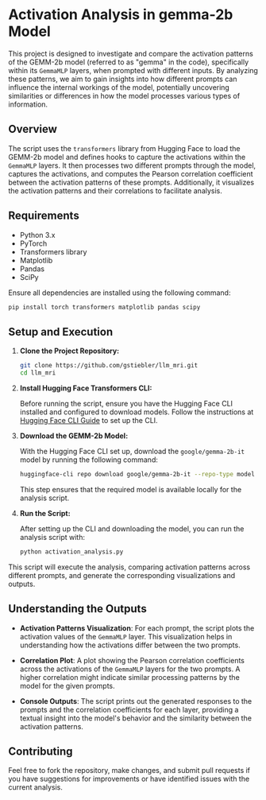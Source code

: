
# Activation Analysis in gemma-2b Model

This project is designed to investigate and compare the activation patterns of the GEMM-2b model (referred to as "gemma" in the code), specifically within its `GemmaMLP` layers, when prompted with different inputs. By analyzing these patterns, we aim to gain insights into how different prompts can influence the internal workings of the model, potentially uncovering similarities or differences in how the model processes various types of information.

## Overview

The script uses the `transformers` library from Hugging Face to load the GEMM-2b model and defines hooks to capture the activations within the `GemmaMLP` layers. It then processes two different prompts through the model, captures the activations, and computes the Pearson correlation coefficient between the activation patterns of these prompts. Additionally, it visualizes the activation patterns and their correlations to facilitate analysis.

## Requirements

- Python 3.x
- PyTorch
- Transformers library
- Matplotlib
- Pandas
- SciPy

Ensure all dependencies are installed using the following command:

```sh
pip install torch transformers matplotlib pandas scipy
```

## Setup and Execution

1. **Clone the Project Repository:**

   ```sh
   git clone https://github.com/gstiebler/llm_mri.git
   cd llm_mri
   ```

2. **Install Hugging Face Transformers CLI:**

   Before running the script, ensure you have the Hugging Face CLI installed and configured to download models. Follow the instructions at [Hugging Face CLI Guide](https://huggingface.co/docs/huggingface_hub/main/en/guides/cli) to set up the CLI.

3. **Download the GEMM-2b Model:**

   With the Hugging Face CLI set up, download the `google/gemma-2b-it` model by running the following command:

   ```sh
   huggingface-cli repo download google/gemma-2b-it --repo-type model
   ```

   This step ensures that the required model is available locally for the analysis script.

4. **Run the Script:**

   After setting up the CLI and downloading the model, you can run the analysis script with:

   ```sh
   python activation_analysis.py
   ```

This script will execute the analysis, comparing activation patterns across different prompts, and generate the corresponding visualizations and outputs.

## Understanding the Outputs

- **Activation Patterns Visualization**: For each prompt, the script plots the activation values of the `GemmaMLP` layer. This visualization helps in understanding how the activations differ between the two prompts.

- **Correlation Plot**: A plot showing the Pearson correlation coefficients across the activations of the `GemmaMLP` layers for the two prompts. A higher correlation might indicate similar processing patterns by the model for the given prompts.

- **Console Outputs**: The script prints out the generated responses to the prompts and the correlation coefficients for each layer, providing a textual insight into the model's behavior and the similarity between the activation patterns.

## Contributing

Feel free to fork the repository, make changes, and submit pull requests if you have suggestions for improvements or have identified issues with the current analysis.
